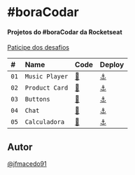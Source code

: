 # #boraCodar

#### Projetos do #boraCodar da Rocketseat

[Paticipe dos desafios](https://boracodar.dev/)

| #    | Name           | Code    | Deploy |
| :--- | :------------- | :------ | :------|
| `01` | `Music Player` |  [🔗](https://github.com/jfmacedo91/boracodar/tree/main/music-player) |[⚓](https://jfmacedo91.github.io/boracodar/music-player/) |
| `02` | `Product Card` |  [🔗](https://github.com/jfmacedo91/boracodar/tree/main/product-card) |[⚓](https://jfmacedo91.github.io/boracodar/product-card/) |
| `03` | `Buttons` |  [🔗](https://github.com/jfmacedo91/boracodar/tree/main/buttons) |[⚓](https://jfmacedo91.github.io/boracodar/buttons/) |
| `04` | `Chat` |  [🔗](https://github.com/jfmacedo91/boracodar/tree/main/chat) |[⚓](https://jfmacedo91.github.io/boracodar/chat/) |
| `05` | `Calculadora` |  [🔗](https://github.com/jfmacedo91/boracodar/tree/main/calculator) |[⚓](https://jfmacedo91.github.io/boracodar/calculator/) |


## Autor

[@jfmacedo91](https://www.linkedin.com/in/jfmacedo91/)